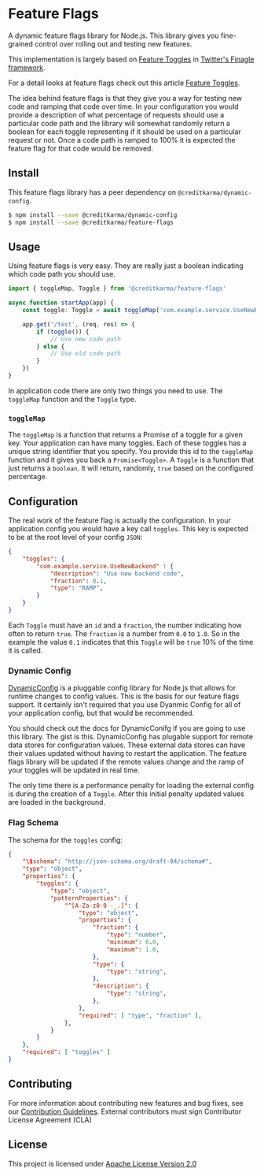 # Feature Flags

A dynamic feature flags library for Node.js. This library gives you fine-grained control over rolling out and testing new features.

This implementation is largely based on [Feature Toggles](https://twitter.github.io/finagle/guide/Configuration.html#feature-toggles) in [Twitter's Finagle framework](https://github.com/twitter/finagle).

For a detail looks at feature flags check out this article [Feature Toggles](https://martinfowler.com/articles/feature-toggles.html).

The idea behind feature flags is that they give you a way for testing new code and ramping that code over time. In your configuration you would provide a description of what percentage of requests should use a particular code path and the library will somewhat randomly return a boolean for each toggle representing if it should be used on a particular request or not. Once a code path is ramped to 100% it is expected the feature flag for that code would be removed.

## Install

This feature flags library has a peer dependency on `@creditkarma/dynamic-config`.

```sh
$ npm install --save @creditkarma/dynamic-config
$ npm install --save @creditkarma/feature-flags
```

## Usage

Using feature flags is very easy. They are really just a boolean indicating which code path you should use.

```typescript
import { toggleMap, Toggle } from '@creditkarma/feature-flags'

async function startApp(app) {
    const toggle: Toggle = await toggleMap('com.example.service.UseNewBackend')

    app.get('/test', (req, res) => {
        if (toggle()) {
            // Use new code path
        } else {
            // Use old code path
        }
    })
}
```

In application code there are only two things you need to use. The `toggleMap` function and the `Toggle` type.

### `toggleMap`

The `toggleMap` is a function that returns a Promise of a toggle for a given key. Your application can have many toggles. Each of these toggles has a unique string identifier that you specify. You provide this id to the `toggleMap` function and it gives you back a `Promise<Toggle>`. A `Toggle` is a function that just returns a `boolean`. It will return, randomly, `true` based on the configured percentage.

## Configuration

The real work of the feature flag is actually the configuration. In your application config you would have a key call `toggles`. This key is expected to be at the root level of your config `JSON`:

```json
{
    "toggles": {
        "com.example.service.UseNewBackend" : {
            "description": "Use new backend code",
            "fraction": 0.1,
            "type": "RAMP",
        }
    }
}
```

Each `Toggle` must have an `id` and a `fraction`, the number indicating how often to return `true`. The `fraction` is a number from `0.0` to `1.0`. So in the example the value `0.1` indicates that this `Toggle` will be `true` 10% of the time it is called.

### Dynamic Config

[DynamicConfig](https://github.com/creditkarma/dynamic-config) is a pluggable config library for Node.js that allows for runtime changes to config values. This is the basis for our feature flags support. It certainly isn't required that you use Dyanmic Config for all of your application config, but that would be recommended.

You should check out the docs for DynamicConifg if you are going to use this library. The gist is this. DynamicConfig has plugable support for remote data stores for configuration values. These external data stores can have their values updated without having to restart the application. The feature flags library will be updated if the remote values change and the ramp of your toggles will be updated in real time.

The only time there is a performance penalty for loading the external config is during the creation of a `Toggle`. After this initial penalty updated values are loaded in the background.

### Flag Schema

The schema for the `toggles` config:

```json
{
    "\$schema": "http://json-schema.org/draft-04/schema#",
    "type": "object",
    "properties": {
        "toggles": {
            "type": "object",
            "patternProperties": {
                "^[A-Za-z0-9 -_.]": {
                    "type": "object",
                    "properties": {
                        "fraction": {
                            "type": "number",
                            "minimum": 0.0,
                            "maximum": 1.0,
                        },
                        "type": {
                            "type": "string",
                        },
                        "description": {
                            "type": "string",
                        },
                    },
                    "required": [ "type", "fraction" ],
                },
            }
        }
    },
    "required": [ "toggles" ]
}
```

## Contributing

For more information about contributing new features and bug fixes, see our [Contribution Guidelines](https://github.com/creditkarma/CONTRIBUTING.md).
External contributors must sign Contributor License Agreement (CLA)

## License

This project is licensed under [Apache License Version 2.0](./LICENSE)
